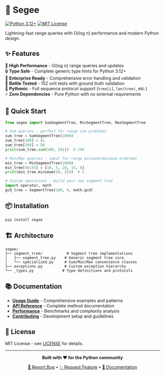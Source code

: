 # 🌳 Segee

[![Python 3.12+](https://img.shields.io/badge/python-3.12+-blue.svg)](https://www.python.org/downloads/)
[![MIT License](https://img.shields.io/badge/license-MIT-green.svg)](LICENSE)


Lightning-fast range queries with O(log n) performance and modern Python design.


## ✨ Features

🚀 **High Performance** - O(log n) range queries and updates  
🔒 **Type Safe** - Complete generic type hints for Python 3.12+  
🏢 **Enterprise Ready** - Comprehensive error handling and validation  
🧪 **Battle Tested** - 152 unit tests with ground truth validation  
🐍 **Pythonic** - Full sequence protocol support (`tree[i]`, `len(tree)`, etc.)  
⚡ **Zero Dependencies** - Pure Python with no external requirements  

## 🚀 Quick Start

```python
from segee import SumSegmentTree, MinSegmentTree, MaxSegmentTree

# Sum queries - perfect for range sum problems
sum_tree = SumSegmentTree(1000)
sum_tree[100] = 42
sum_tree[200] = 58
print(sum_tree.sum(100, 201))  # 100

# Min/Max queries - ideal for range minimum/maximum problems  
min_tree = MinSegmentTree(1000)
min_tree[50:55] = [10, 5, 20, 15, 8]
print(min_tree.minimum(50, 55))  # 5

# Custom operations - build your own segment tree
import operator, math
gcd_tree = SegmentTree(100, 0, math.gcd)
```

## 📦 Installation

```bash
pip install segee
```

## 🏗️ Architecture

```
segee/
├── segment_tree/           # Segment tree implementations
│   ├── segment_tree.py    # Generic segment tree core
│   └── specialized.py     # Sum/Min/Max convenience classes
├── exceptions.py          # Custom exception hierarchy  
└── _types.py             # Type definitions and protocols
```


## 📚 Documentation

- **[Usage Guide](docs/usage.md)** - Comprehensive examples and patterns
- **[API Reference](docs/api.md)** - Complete method documentation  
- **[Performance](docs/performance.md)** - Benchmarks and complexity analysis
- **[Contributing](docs/contributing.md)** - Development setup and guidelines



## 📄 License

MIT License - see [LICENSE](LICENSE) for details.

---

<div align="center">

**Built with ❤️ for the Python community**

[🐛 Report Bug](https://github.com/nodashin/segee/issues) • [✨ Request Feature](https://github.com/nodashin/segee/issues) • [📖 Documentation](docs/)

</div>